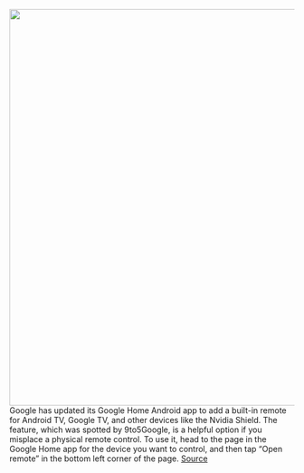 <img src='https://cdn.vox-cdn.com/thumbor/JbzJwUsCoBkF1mJcNy3s7bsuPdc=/0x0:3800x2850/1200x800/filters:focal(469x1000:1077x1608)/cdn.vox-cdn.com/uploads/chorus_image/image/70121000/image__6_.0.png' width='700px' /><br/>
Google has updated its Google Home Android app to add a built-in remote for Android TV, Google TV, and other devices like the Nvidia Shield. The feature, which was spotted by 9to5Google, is a helpful option if you misplace a physical remote control. To use it, head to the page in the Google Home app for the device you want to control, and then tap “Open remote” in the bottom left corner of the page.
<a href='https://www.theverge.com/2021/11/10/22774048/google-home-tv-android-software-remote'> Source <a/>